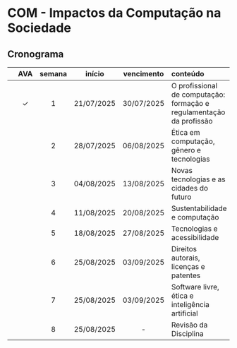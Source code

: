 # COM - Impactos da Computação na Sociedade

## Cronograma

|   | AVA | semana | início | vencimento | conteúdo |
|:---:|:---:|:---:|:---:|:---:|:---|
|  | &check; | 1 | 21/07/2025 | 30/07/2025 | O profissional de computação: formação e regulamentação da profissão |
|  |  | 2 | 28/07/2025 | 06/08/2025 | Ética em computação, gênero e tecnologias |
|  |  | 3 | 04/08/2025 | 13/08/2025 | Novas tecnologias e as cidades do futuro |
|  |  | 4 | 11/08/2025 | 20/08/2025 | Sustentabilidade e computação |
|  |  | 5 | 18/08/2025 | 27/08/2025 | Tecnologias e acessibilidade |
|  |  | 6 | 25/08/2025 | 03/09/2025 | Direitos autorais, licenças e patentes |
|  |  | 7 | 25/08/2025 | 03/09/2025 | Software livre, ética e inteligência artificial |
|  |  | 8 | 25/08/2025 | - | Revisão da Disciplina |